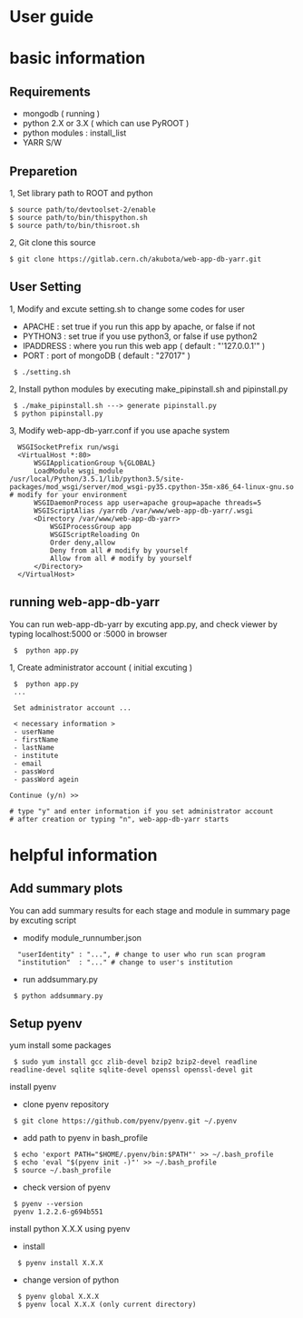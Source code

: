 # User guide 

# basic information

  ## Requirements
  
  * mongodb ( running ) 
  * python 2.X or 3.X ( which can use PyROOT )
  * python modules : install_list
  * YARR S/W
  
  ## Preparetion
  
  1, Set library path to ROOT and python
  
  ```
  $ source path/to/devtoolset-2/enable
  $ source path/to/bin/thispython.sh
  $ source path/to/bin/thisroot.sh
  ```
  
  2, Git clone this source
  
  ```
  $ git clone https://gitlab.cern.ch/akubota/web-app-db-yarr.git
  ```
  
  ## User Setting

  1, Modify and excute setting.sh to change some codes for user
  * APACHE : set true if you run this app by apache, or false if not
  * PYTHON3 : set true if you use python3, or false if use python2
  * IPADDRESS : where you run this web app ( default : "'127.0.0.1'" )
  * PORT : port of mongoDB ( default : "27017" )

  ```
   $ ./setting.sh
  ```

  2, Install python modules by executing make_pipinstall.sh and pipinstall.py

  ```
   $ ./make_pipinstall.sh ---> generate pipinstall.py
   $ python pipinstall.py 
  ```

  3, Modify web-app-db-yarr.conf if you use apache system 

  ```
    WSGISocketPrefix run/wsgi
    <VirtualHost *:80>
        WSGIApplicationGroup %{GLOBAL}
        LoadModule wsgi_module /usr/local/Python/3.5.1/lib/python3.5/site-packages/mod_wsgi/server/mod_wsgi-py35.cpython-35m-x86_64-linux-gnu.so # modify for your environment
        WSGIDaemonProcess app user=apache group=apache threads=5
        WSGIScriptAlias /yarrdb /var/www/web-app-db-yarr/.wsgi
        <Directory /var/www/web-app-db-yarr>
            WSGIProcessGroup app
            WSGIScriptReloading On
            Order deny,allow
            Deny from all # modify by yourself
            Allow from all # modify by yourself
        </Directory>
    </VirtualHost>
  ```

  ## running web-app-db-yarr

  You can run web-app-db-yarr by excuting app.py, and check viewer by typing localhost:5000 or <IPADDRESS>:5000 in browser

  ```
   $  python app.py
  ```

  1, Create administrator account ( initial excuting )

  ```
   $  python app.py
   ...
   
   Set administrator account ...
 
   < necessary information >
   - userName
   - firstName
   - lastName
   - institute
   - email
   - passWord
   - passWord agein
 
  Continue (y/n) >>

  # type "y" and enter information if you set administrator account 
  # after creation or typing "n", web-app-db-yarr starts 
  ```
  
# helpful information
  ## Add summary plots

  You can add summary results for each stage and module in summary page by excuting script

  * modify module_runnumber.json

  ```
    "userIdentity" : "...", # change to user who run scan program
    "institution"  : "..." # change to user's institution
  ```

  * run addsummary.py

  ```
   $ python addsummary.py
  ```

  ## Setup pyenv 
  yum install some packages

  ```
   $ sudo yum install gcc zlib-devel bzip2 bzip2-devel readline readline-devel sqlite sqlite-devel openssl openssl-devel git
  ```

  install pyenv

  * clone pyenv repository

  ```
   $ git clone https://github.com/pyenv/pyenv.git ~/.pyenv
  ```

  * add path to pyenv in bash_profile

  ```
   $ echo 'export PATH="$HOME/.pyenv/bin:$PATH"' >> ~/.bash_profile
   $ echo 'eval "$(pyenv init -)"' >> ~/.bash_profile
   $ source ~/.bash_profile
  ```

  * check version of pyenv

  ```
   $ pyenv --version
   pyenv 1.2.2.6-g694b551
  ```

  install python X.X.X using pyenv

  * install

  ```
    $ pyenv install X.X.X
  ```

  + change version of python

  ```
    $ pyenv global X.X.X
    $ pyenv local X.X.X (only current directory)
  ```
  

